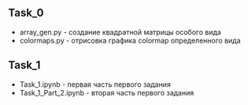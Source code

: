 ## Task_0
 * array_gen.py - создание квадратной матрицы особого вида
 * colormaps.py - отрисовка графика colormap определенного вида

## Task_1
 * Task_1.ipynb - первая часть первого задания
 * Task_1_Part_2.ipynb - вторая часть первого задания

